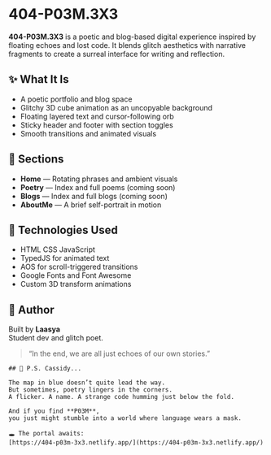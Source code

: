 # 404-P03M.3X3

**404-P03M.3X3** is a poetic and blog-based digital experience inspired by floating echoes and lost code. It blends glitch aesthetics with narrative fragments to create a surreal interface for writing and reflection.

## ✨ What It Is

- A poetic portfolio and blog space
- Glitchy 3D cube animation as an uncopyable background
- Floating layered text and cursor-following orb
- Sticky header and footer with section toggles
- Smooth transitions and animated visuals

## 🧠 Sections

- **Home** — Rotating phrases and ambient visuals
- **Poetry** — Index and full poems (coming soon)
- **Blogs** — Index and full blogs (coming soon)
- **AboutMe** — A brief self-portrait in motion

## 🧩 Technologies Used

- HTML CSS JavaScript
- TypedJS for animated text
- AOS for scroll-triggered transitions
- Google Fonts and Font Awesome
- Custom 3D transform animations

## 🧷 Author

Built by **Laasya**  
Student dev and glitch poet.

> “In the end, we are all just echoes of our own stories.”

```plaintext
## 🐣 P.S. Cassidy...

The map in blue doesn’t quite lead the way.  
But sometimes, poetry lingers in the corners.  
A flicker. A name. A strange code humming just below the fold.

And if you find **P03M**,  
you just might stumble into a world where language wears a mask.

🕳️ The portal awaits:  
[https://404-p03m-3x3.netlify.app/](https://404-p03m-3x3.netlify.app/)
```
